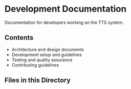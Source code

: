 # Development Documentation

Documentation for developers working on the TTS system.

## Contents

- Architecture and design documents
- Development setup and guidelines
- Testing and quality assurance
- Contributing guidelines

## Files in this Directory

